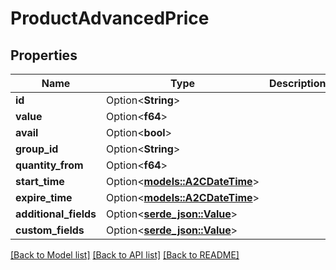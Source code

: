 # ProductAdvancedPrice

## Properties

Name | Type | Description | Notes
------------ | ------------- | ------------- | -------------
**id** | Option<**String**> |  | [optional]
**value** | Option<**f64**> |  | [optional]
**avail** | Option<**bool**> |  | [optional]
**group_id** | Option<**String**> |  | [optional]
**quantity_from** | Option<**f64**> |  | [optional]
**start_time** | Option<[**models::A2CDateTime**](A2CDateTime.md)> |  | [optional]
**expire_time** | Option<[**models::A2CDateTime**](A2CDateTime.md)> |  | [optional]
**additional_fields** | Option<[**serde_json::Value**](.md)> |  | [optional]
**custom_fields** | Option<[**serde_json::Value**](.md)> |  | [optional]

[[Back to Model list]](../README.md#documentation-for-models) [[Back to API list]](../README.md#documentation-for-api-endpoints) [[Back to README]](../README.md)


